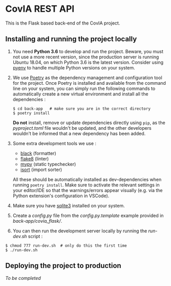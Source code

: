 # CovIA REST API

This is the Flask based back-end of the CovIA project.

## Installing and running the project locally

1.  You need **Python 3.6** to develop and run the project. Beware, you must not use a more recent version, since the production server is running Ubuntu 18.04, on which Python 3.6 is the latest version. Consider using [pyenv](https://github.com/pyenv/pyenv) to handle multiple Python versions on your system.

1.  We use [Poetry](https://python-poetry.org/docs/) as the dependency management and configuration tool for the project. Once Poetry is installed and available from the command line on your system, you can simply run the following commands to automatically create a new virtual environment and install all the dependencies :


    ```shell
    $ cd back-app   # make sure you are in the correct directory
    $ poetry install
    ```

    **Do not** install, remove or update dependencies directly using `pip`, as the _pyproject.toml_ file wouldn't be updated, and the other developers wouldn't be informed that a new dependency has been added.

1.  Some extra development tools we use :


    -   [black](https://github.com/psf/black) (formatter)
    -   [flake8](https://flake8.pycqa.org/en/latest/) (linter)
    -   [mypy](https://github.com/python/mypy) (static typechecker)
    -   [isort](https://readthedocs.org/projects/isort/) (import sorter)

    All these should be automatically installed as dev-dependencies when running `poetry install`. Make sure to activate the relevant settings in your editor/IDE so that the warnings/errors appear visually (e.g. via the Python extension's configuration in VSCode).

1.  Make sure you have [sqlite3](https://www.sqlite.org/index.html) installed on your system.

1.  Create a _config.py_ file from the _config.py.template_ example provided in _back-app/covia_flask/_.

1.  You can then run the development server locally by running the _run-dev.sh_ script :

```shell
$ chmod 777 run-dev.sh  # only do this the first time
$ ./run-dev.sh
```

## Deploying the project to production

_To be completed_
